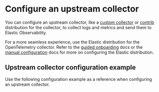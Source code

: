 # Configure an upstream collector

You can configure an upstream collector, like a [custom collector](https://opentelemetry.io/docs/collector/custom-collector/) or [contrib](https://github.com/open-telemetry/opentelemetry-collector-contrib) distribution for the collector, to collect logs and metrics and send them to Elastic Observability.

<!-- We might want to add some pros and cons of using an upstream collector -->

For a more seamless experience, use the Elastic distribution for the OpenTelemetry collector.
Refer to the [guided onboarding](guided-onboarding.md) docs or the [manual configuration](manual-configuration.md) docs for more on configuring the Elastic distribution.

## Upstream collector configuration example
Use the following configuration example as a reference when configuring an upstream collector.

<!-- Add config example-->